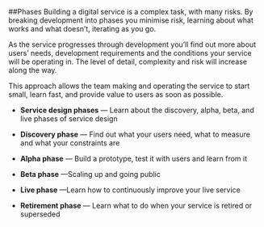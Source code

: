 ##Phases
Building a digital service is a complex task, with many risks. By breaking development into phases you minimise risk, learning about what works and what doesn’t, iterating as you go.
 
As the service progresses through development you’ll find out more about users’ needs, development requirements and the conditions your service will be operating in. The level of detail, complexity and risk will increase along the way.
 
This approach allows the team making and operating the service to start small, learn fast, and provide value to users as soon as possible.
 
- **Service design phases** — Learn about the discovery, alpha, beta, and live phases of service design

- **Discovery phase** — Find out what your users need, what to measure and what your constraints are

- **Alpha phase** — Build a prototype, test it with users and learn from it

- **Beta phase** —Scaling up and going public

- **Live phase** —Learn how to continuously improve your live service

- **Retirement phase** — Learn what to do when your service is retired or superseded
